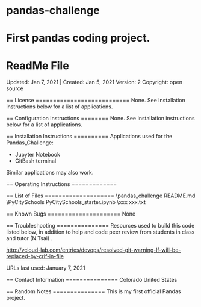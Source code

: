 # pandas-challenge
First pandas coding project.
================
ReadMe File
================

Updated: Jan 7, 2021 | Created: Jan 5, 2021
Version: 2
Copyright: open source

== License ===========================
None. See Installation instructions below for a list of applications.


== Configuration Instructions ========
None. See Installation instructions below for a list of applications.


== Installation Instructions ==========
Applications used for the Pandas_Challenge:
- Jupyter Notebook
- GitBash terminal

Similar applications may also work.


== Operating Instructions =============



== List of Files ====================
\pandas_challenge
README.md
\PyCitySchools
    PyCitySchools_starter.ipynb
    \xxx
        xxx.txt





== Known Bugs =====================
None


== Troubleshooting ===============
Resources used to build this code listed below, in addition to help and code peer review from students in class and tutor (N.Tsai) .

http://vcloud-lab.com/entries/devops/resolved-git-warning-lf-will-be-replaced-by-crlf-in-file


URLs last used: January 7, 2021




== Contact Information ===============
Colorado   United States


== Random Notes ===============
This is my first official Pandas project.
